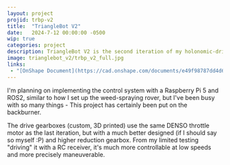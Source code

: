 ```yaml
---
layout: project
projid: trbp-v2
title:  "TriangleBot V2"
date:   2024-7-12 00:00:00 -0500
wip: true
categories: project
description: TriangleBot V2 is the second iteration of my holonomic-drive mobile robot base currently under development.
image: trianglebot_v2/trbp_v2_full.jpg
links:
 - "[OnShape Document](https://cad.onshape.com/documents/e49f98787dd4d6b8f5de7b69/w/4c410c90f9b7ed0206b4ea69/e/9d0b0a09ef3b41ca67f12a50)"
---
```


I'm planning on implementing the control system with a Raspberry Pi 5 and ROS2, similar to how I set up the weed-spraying rover, but I've been busy with so many things - This project has certainly been put on the backburner.

The drive gearboxes (custom, 3D printed) use the same DENSO throttle motor as the last iteration, but with a much better designed (if I should say so myself :P) and higher reduction gearbox. From my limited testing "driving" it with a RC receiver, it's much more controllable at low speeds and more precisely maneuverable.
